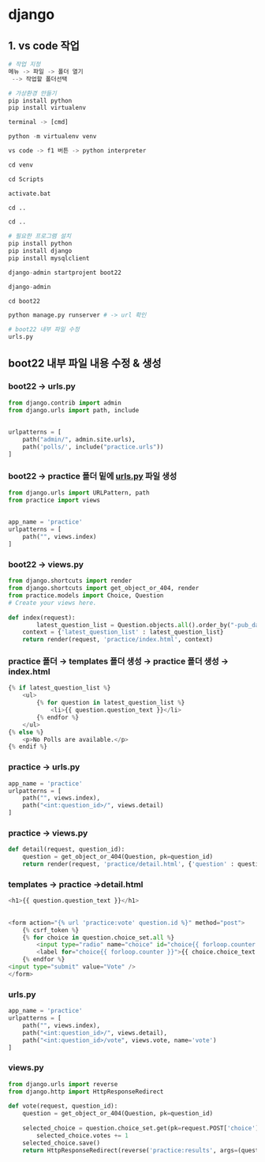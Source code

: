 # django

## 1. vs code 작업

```python
# 작업 지정 
메뉴 -> 파일 -> 폴더 열기 
 --> 작업할 폴더선택 

# 가상환경 만들기
pip install python
pip install virtualenv

terminal -> [cmd]

python -m virtualenv venv 

vs code -> f1 버튼 -> python interpreter

cd venv

cd Scripts

activate.bat

cd ..

cd ..

# 필요한 프로그램 설치 
pip install python
pip install django
pip install mysqlclient

django-admin startprojent boot22

django-admin

cd boot22

python manage.py runserver # -> url 확인

# boot22 내부 파일 수정
urls.py

```

## boot22 내부 파일 내용 수정 & 생성

### boot22 → urls.py

```python
from django.contrib import admin
from django.urls import path, include
 
 
urlpatterns = [
    path("admin/", admin.site.urls),
    path('polls/', include("practice.urls"))
]
```

### boot22 → practice 폴더 밑에 [urls.py](http://urls.py) 파일 생성

```python
from django.urls import URLPattern, path
from practice import views
 
 
app_name = 'practice'
urlpatterns = [
    path("", views.index)
]
```

### boot22 → views.py

```python
from django.shortcuts import render
from django.shortcuts import get_object_or_404, render
from practice.models import Choice, Question
# Create your views here.
 
def index(request):
		latest_question_list = Question.objects.all().order_by("-pub_date")[:5]
    context = {'latest_question_list' : latest_question_list}
    return render(request, 'practice/index.html', context)
```

### practice 폴더 → templates 폴더 생성 → practice 폴더 생성 → index.html

```python
{% if latest_question_list %}
    <ul>
        {% for question in latest_question_list %}
            <li>{{ question.question_text }}</li>
        {% endfor %}
    </ul>
{% else %}
    <p>No Polls are available.</p>
{% endif %}
```

### practice → urls.py

```python
app_name = 'practice'
urlpatterns = [
    path("", views.index),
    path("<int:question_id>/", views.detail)
]
```

### practice → views.py

```python
def detail(request, question_id):
    question = get_object_or_404(Question, pk=question_id)
    return render(request, 'practice/detail.html', {'question' : question})
```

### templates → practice →detail.html

```python
<h1>{{ question.question_text }}</h1>
 
 
<form action="{% url 'practice:vote' question.id %}" method="post">
    {% csrf_token %}
    {% for choice in question.choice_set.all %}
        <input type="radio" name="choice" id="choice{{ forloop.counter }}" value="{{ choice.id }}" />
        <label for="choice{{ forloop.counter }}">{{ choice.choice_text }}</label><br/>
    {% endfor %}
<input type="submit" value="Vote" />
</form>
```

### urls.py

```python
app_name = 'practice'
urlpatterns = [
    path("", views.index),
    path("<int:question_id>/", views.detail),
    path("<int:question_id>/vote", views.vote, name='vote')
]
```

### views.py

```python
from django.urls import reverse
from django.http import HttpResponseRedirect
 
def vote(request, question_id):
    question = get_object_or_404(Question, pk=question_id)
 
    selected_choice = question.choice_set.get(pk=request.POST['choice'])
		selected_choice.votes += 1
    selected_choice.save()
    return HttpResponseRedirect(reverse('practice:results', args=(question.id,)))
```

###